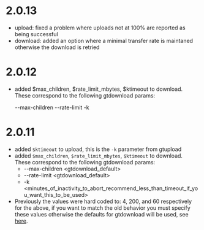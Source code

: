 # 2.0.13

* upload: fixed a problem where uploads not at 100% are reported as being successful
* download: added an option where a minimal transfer rate is maintaned otherwise the download is retried

# 2.0.12

* added $max_children, $rate_limit_mbytes, $ktimeout to download. These correspond to the following gtdownload params:

    --max-children
    --rate-limit
    -k

# 2.0.11

* added `$ktimeout` to upload, this is the `-k` parameter from gtupload
* added `$max_children`, `$rate_limit_mbytes`, `$ktimeout` to download. These correspond to the following gtdownload params:
    * --max-children <gtdownload_default>
    * --rate-limit <gtdownload_default>
    * -k <minutes_of_inactivity_to_abort_recommend_less_than_timeout_if_you_want_this_to_be_used>
* Previously the values were hard coded to: 4, 200, and 60 respectively for the above, if you want to match the old behavior you must specify these values otherwise the defaults for gtdownload will be used, see [here](https://cghub.ucsc.edu/docs/user/CGHubUserGuide.pdf).
